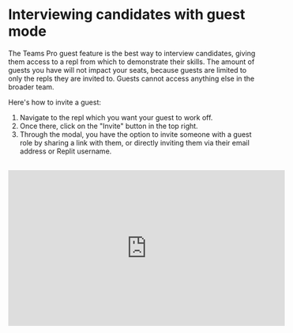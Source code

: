 # Interviewing candidates with guest mode

The Teams Pro guest feature is the best way to interview candidates, giving them access to a repl from which to demonstrate their skills. The amount of guests you have will not impact your seats, because guests are limited to only the repls they are invited to. Guests cannot access anything else in the broader team.

Here's how to invite a guest:

1. Navigate to the repl which you want your guest to work off.
2. Once there, click on the "Invite" button in the top right. 
3. Through the modal, you have the option to invite someone with a guest role by sharing a link with them, or directly inviting them via their email address or Replit username.

  <div class="video-container" style="text-align: center;margin: 30px 0;">
<iframe width="560" height="315" src="https://www.youtube.com/embed/pOOdoXUu5SI" title="YouTube video player" frameborder="0" allow="accelerometer; autoplay; clipboard-write; encrypted-media; gyroscope; picture-in-picture" allowfullscreen></iframe></div>